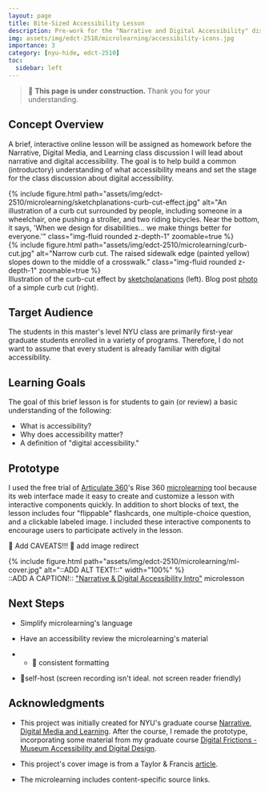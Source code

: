 ```yaml
---
layout: page
title: Bite-Sized Accessibility Lesson
description: Pre-work for the "Narrative and Digital Accessibility" discussion.
img: assets/img/edct-2510/microlearning/accessibility-icons.jpg
importance: 3
category: [nyu-hide, edct-2510]
toc:
  sidebar: left
---
```


> 🚧 **This page is under construction.** Thank you for your understanding.

## Concept Overview

A brief, interactive online lesson will be assigned as homework before the Narrative, Digital Media, and Learning class discussion I will lead about narrative and digital accessibility. The goal is to help build a common (introductory) understanding of what accessibility means and set the stage for the class discussion about digital accessibility.

<div class="row justify-content-sm-center">
    <div class="col-sm-8 mt-3 mt-md-0">
         {% include figure.html path="assets/img/edct-2510/microlearning/sketchplanations-curb-cut-effect.jpg" alt="An illustration of a curb cut surrounded by people, including someone in a wheelchair, one pushing a stroller, and two riding bicycles. Near the bottom, it says, 'When we design for disabilities… we make things better for everyone.'" class="img-fluid rounded z-depth-1" zoomable=true %}
    </div>
    <div class="col-sm-4 mt-3 mt-md-0">
        {% include figure.html path="assets/img/edct-2510/microlearning/curb-cut.jpg" alt="Narrow curb cut. The raised sidewalk edge (painted yellow) slopes down to the middle of a crosswalk." class="img-fluid rounded z-depth-1" zoomable=true %}
    </div>
</div>
<div class="caption">
    Illustration of the curb-cut effect by <a href="https://sketchplanations.com/the-curb-cut-effect" target="_blank">sketchplanations</a> (left). 
    Blog post <a href="https://mosaicofminds.medium.com/the-curb-cut-effect-how-making-public-spaces-accessible-to-people-with-disabilities-helps-everyone-d69f24c58785" target="_blank">photo</a> of a simple curb cut (right). 
</div>



## Target Audience

The students in this master's level NYU class are primarily first-year graduate students enrolled in a variety of programs. Therefore, I do not want to assume that every student is already familiar with digital accessibility.


## Learning Goals

The goal of this brief lesson is for students to gain (or review) a basic understanding of the following:

- What is accessibility?
- Why does accessibility matter?
- A definition of "digital accessibility." 


## Prototype

I used the free trial of [Articulate 360](https://www.articulate.com/360/)'s Rise 360 [microlearning](https://community.articulate.com/articles/rise-360-create-new-microlearning) tool because its web interface made it easy to create and customize a lesson with interactive components quickly. In addition to short blocks of text, the lesson includes four "flippable" flashcards, one multiple-choice question, and a clickable labeled image. I included these interactive components to encourage users to participate actively in the lesson.


📌 Add CAVEATS!!!
📌 add image redirect

<div class="row justify-content-sm-center">
    <div class="col-sm">
        {% include figure.html path="assets/img/edct-2510/microlearning/ml-cover.jpg" alt="::ADD ALT TEXT!::" width="100%" %}
    </div>
</div>
<div class="caption">
    ::ADD A CAPTION!::
    <a href="/assets/pdf/edct-2510/narrative-microlearning-prototype.pdf" target="blank"><i class="fas fa-file-pdf"></i> "Narrative & Digital Accessibility Intro"</a> microlesson
</div>




## Next Steps

- Simplify microlearning's language
- Have an accessibility review the microlearning's material
- - 📌 consistent formatting

- 📌self-host (screen recording isn't ideal. not screen reader friendly)

## Acknowledgments

- This project was initially created for NYU's graduate course [Narrative, Digital Media and Learning](https://steinhardt.nyu.edu/courses/narrative-digital-media-and-learning). After the course, I remade the prototype, incorporating some material from my graduate course [Digital Frictions - Museum Accessibility and Digital Design](https://as.nyu.edu/departments/museumstudies/courses/spring-2024-course-schedule.html).
    
- This project's cover image is from a Taylor & Francis [article](https://authorservices.taylorandfrancis.com/publishing-your-research/writing-your-paper/importance-of-accessibility/).

- The microlearning includes content-specific source links.
